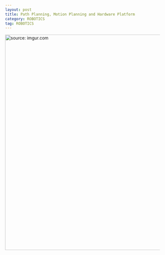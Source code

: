 ```yaml
---
layout: post
title: Path Planning, Motion Planning and Hardware Platform
category: ROBOTICS
tag: ROBOTICS
---
```


<a href="https://postimg.cc/0MhCK34F"><img src="https://i.postimg.cc/C5xrXpsh/Screen-Shot-2022-01-07-at-12-25-55-AM.png" width="700px" title="source: imgur.com" /><a>
